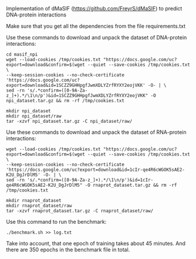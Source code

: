 Implementation of dMaSIF (https://github.com/FreyrS/dMaSIF) to predict DNA-protein interactions

Make sure that you get all the dependencies from the file requirements.txt

Use these commands to download and unpack the dataset of DNA-protein interactions:

    cd masif_npi
    wget --load-cookies /tmp/cookies.txt "https://docs.google.com/uc?export=download&confirm=$(wget --quiet --save-cookies /tmp/cookies.txt  \
    --keep-session-cookies --no-check-certificate 'https://docs.google.com/uc?export=download&id=1SCZZ9GHHpgfJwmXDLYZrfRYXY2eojVKK' -O- | \
    sed -rn 's/.*confirm=([0-9A-Za-z_]+).*/\1\n/p')&id=1SCZZ9GHHpgfJwmXDLYZrfRYXY2eojVKK" -O npi_dataset.tar.gz && rm -rf /tmp/cookies.txt

    mkdir npi_dataset
    mkdir npi_dataset/raw    
    tar -xzvf npi_dataset.tar.gz -C npi_dataset/raw/

Use these commands to download and unpack the dataset of RNA-protein interactions:
    
    wget --load-cookies /tmp/cookies.txt "https://docs.google.com/uc?export=download&confirm=$(wget --quiet --save-cookies /tmp/cookies.txt  \
    --keep-session-cookies --no-check-certificate 'https://docs.google.com/uc?export=download&id=1cIr-qe4R6cWGOK5sAE2-K2U_DgJrDlM5' -O- | \
    sed -rn 's/.*confirm=([0-9A-Za-z_]+).*/\1\n/p')&id=1cIr-qe4R6cWGOK5sAE2-K2U_DgJrDlM5" -O rnaprot_dataset.tar.gz && rm -rf /tmp/cookies.txt 

    mkdir rnaprot_dataset
    mkdir rnaprot_dataset/raw
    tar -xzvf rnaprot_dataset.tar.gz -C rnaprot_dataset/raw/

Use this command to run the benchmark:

    ./benchmark.sh >> log.txt
    
Take into account, that one epoch of training takes about 45 minutes. And there are 350 epochs in the benchmark file in total.


